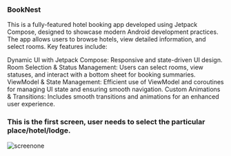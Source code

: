 ### BookNest
This is a fully-featured hotel booking app developed using Jetpack Compose, designed to showcase modern Android development practices. The app allows users to browse hotels, view detailed information, and select rooms. Key features include:

Dynamic UI with Jetpack Compose: Responsive and state-driven UI design.
Room Selection & Status Management: Users can select rooms, view statuses, and interact with a bottom sheet for booking summaries.
ViewModel & State Management: Efficient use of ViewModel and coroutines for managing UI state and ensuring smooth navigation.
Custom Animations & Transitions: Includes smooth transitions and animations for an enhanced user experience.

### This is the first screen, user needs to select the particular place/hotel/lodge.
![screenone](https://github.com/user-attachments/assets/e738efcf-08c1-45cf-a165-7bd27bcfd47e)
